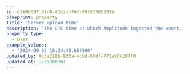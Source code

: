 ```yaml
---
id: c2b0b697-81c8-41c2-b767-99f9b586293b
blueprint: property
title: 'Server upload time'
description: 'The UTC time at which Amplitude ingested the event.'
property_type:
  - User
example_values:
  - '2024-09-03 18:24:48.687000'
updated_by: 0c3a318b-936a-4cbd-8fdf-771a90c297f0
updated_at: 1725388761
---
```


